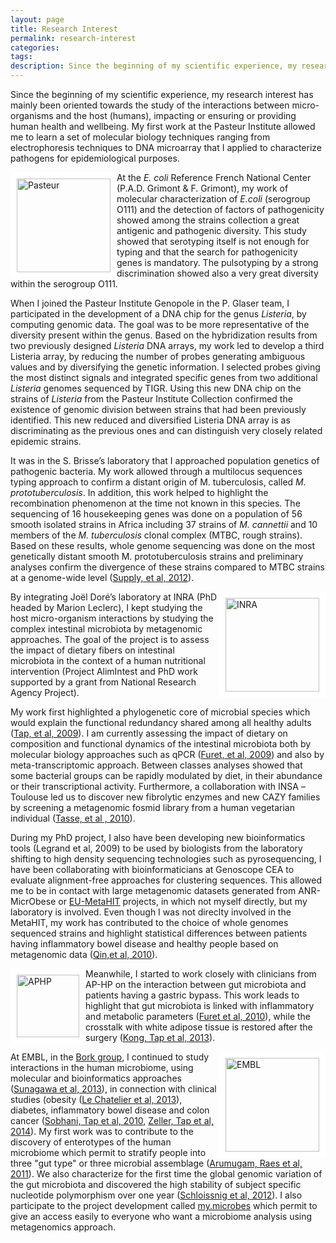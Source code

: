 ```yaml
---
layout: page
title: Research Interest
permalink: research-interest
categories: 
tags: 
description: Since the beginning of my scientific experience, my research interest has mainly been oriented towards the study of the interactions between micro-organisms and the host (humans), impacting or ensuring or providing human health and wellbeing.
---
```


Since the beginning of my scientific experience, my research interest has mainly been oriented towards the study of the interactions between micro-organisms and the host (humans), impacting or ensuring or providing human health and wellbeing. My first work at the Pasteur Institute allowed me to learn a set of molecular biology techniques ranging from electrophoresis techniques to DNA microarray that I applied to characterize pathogens for epidemiological purposes.

<img src="http://www.pasteur.fr/ip/resource/filecenter/document/01s-00004c-02n/logo-seul.jpg" alt="Pasteur" style="float: left; border: 10px solid white; width: 150px;"/>

At the _E. coli_ Reference French National Center (P.A.D. Grimont & F. Grimont), my work of molecular characterization of _E.coli_ (serogroup O111) and the detection of factors of pathogenicity showed among the strains collection a great antigenic and pathogenic diversity. This study showed that serotyping itself is not enough for typing and that the search for pathogenicity genes is mandatory. The pulsotyping by a strong discrimination showed also a very great diversity within the serogroup O111.

When I joined the Pasteur Institute Genopole in the P. Glaser team, I participated in the development of a DNA chip for the genus _Listeria_, by computing genomic data. The goal was to be more representative of the diversity present within the genus. Based on the hybridization results from two previously designed _Listeria_ DNA arrays, my work led to develop a third Listeria array, by reducing the number of probes generating ambiguous values and by diversifying the genetic information. I selected probes giving the most distinct signals and integrated specific genes from two additional _Listeria_ genomes sequenced by TIGR. Using this new DNA chip on the strains of _Listeria_ from the Pasteur Institute Collection confirmed the existence of genomic division between strains that had been previously identified. This new reduced and diversified Listeria DNA array is as discriminating as the previous ones and can distinguish very closely related epidemic strains.

It was in the S. Brisse’s laboratory that I approached population genetics of pathogenic bacteria. My work allowed through a multilocus sequences typing approach to confirm a distant origin of M. tuberculosis, called _M. prototuberculosis_. In addition, this work helped to highlight the recombination phenomenon at the time not known in this species. The sequencing of 16 housekeeping genes was done on a population of 56 smooth isolated strains in Africa including 37 strains of _M. cannettii_ and 10 members of the _M. tuberculosis_ clonal complex (MTBC, rough strains). Based on these results, whole genome sequencing was done on the most genetically distant smooth M. prototuberculosis strains and preliminary analyses confirm the divergence of these strains compared to MTBC strains at a genome-wide level ([Supply, et al, 2012](http://www.nature.com/ng/journal/v45/n2/full/ng.2517.html)).

<img src="http://www.eadgene.info/Portals/0/Logos/INRA-new%20logo.jpg" alt="INRA" style="float: right; border: 10px solid white; width: 150px;"/>

By integrating Joël Doré’s laboratory at INRA (PhD headed by Marion Leclerc), I kept studying the host micro-organism interactions by studying the complex intestinal microbiota by metagenomic approaches. The goal of the project is to assess the impact of dietary fibers on intestinal microbiota in the context of a human nutritional intervention (Project AlimIntest and PhD work supported by a grant from National Research Agency Project).

My work first highlighted a phylogenetic core of microbial species which would explain the functional redundancy shared among all healthy adults ([Tap, et al, 2009](http://www.ncbi.nlm.nih.gov/pubmed/19601958)). I am currently assessing the impact of dietary on composition and functional dynamics of the intestinal microbiota both by molecular biology approaches such as qPCR ([Furet, et al, 2009](http://www.ncbi.nlm.nih.gov/pubmed/19302550)) and also by meta-transcriptomic approach. Between classes analyses showed that some bacterial groups can be rapidly modulated by diet, in their abundance or their transcriptional activity. Furthermore, a collaboration with INSA –Toulouse led us to discover new fibrolytic enzymes and new CAZY families by screening a metagenomic fosmid library from a human vegetarian individual ([Tasse, et al , 2010](http://www.ncbi.nlm.nih.gov/pubmed/20841432)).

During my PhD project, I also have been developing new bioinformatics tools (Legrand et al, 2009) to be used by biologists from the laboratory shifting to high density sequencing technologies such as pyrosequencing, I have been collaborating with bioinformaticians at Genoscope CEA to evaluate alignment-free approaches for clustering sequences. This allowed me to be in contact with large metagenomic datasets generated from ANR-MicrObese or [EU-MetaHIT](http://www.metahit.eu/) projects, in which not myself directly, but my laboratory is involved. Even though I was not direclty involved in the MetaHIT, my work has contributed to the choice of whole genomes sequenced strains and highlight statistical differences between patients having inflammatory bowel disease and healthy people based on metagenomic data ([Qin,et al, 2010](http://www.ncbi.nlm.nih.gov/pubmed/20203603)).

<img src="http://blog.jmlg.fr/wp-content/uploads/2012/01/logo-aphp.jpg" alt="APHP" style="float: left; border: 10px solid white; width: 100px;"/>

Meanwhile, I started to work closely with clinicians from AP-HP on the interaction between gut microbiota and patients having a gastric bypass. This work leads to highlight that gut microbiota is linked with inflammatory and metabolic parameters ([Furet et al, 2010](http://www.ncbi.nlm.nih.gov/pubmed/20876719)), while the crosstalk with white adipose tissue is restored after the surgery ([Kong, Tap et al, 2013](http://www.ncbi.nlm.nih.gov/pubmed/23719559)).

<img src="http://ani.embl.de/trawler/logo_2006_embl.jpg" alt="EMBL" style="float: right; border: 10px solid white; width: 150px;"/>

At EMBL, in the [Bork group](http://bork.embl.de/), I continued to study interactions in the human microbiome, using molecular and bioinformatics approaches ([Sunagawa et al, 2013](http://www.ncbi.nlm.nih.gov/pubmed/24141494)), in connection with clinical studies (obesity ([Le Chatelier et al, 2013](http://www.ncbi.nlm.nih.gov/pubmed/23985870)), diabetes, inflammatory bowel disease and colon cancer ([Sobhani, Tap et al, 2010](http://www.ncbi.nlm.nih.gov/pubmed/21297998), [Zeller, Tap et al, 2014](http://bit.ly/crcmicrob)). My first work was to contribute to the discovery of enterotypes of the human microbiome which permit to stratify people into three "gut type" or three microbial assemblage ([Arumugam, Raes et al, 2011](http://www.nature.com/nature/journal/v473/n7346/full/nature09944.html)). We also characterize for the first time the global genomic variation of the gut microbiota and discovered the high stability of subject specific nucleotide polymorphism over one year ([Schloissnig et al, 2012](http://www.nature.com/nature/journal/v493/n7430/abs/nature11711.html)). I also participate to the project development called [my.microbes](http://my.microbes.eu/) which permit to give an access easily to everyone who want a microbiome analysis using metagenomics approach.
